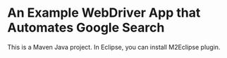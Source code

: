 # An Example WebDriver App that Automates Google Search

This is a Maven Java project. In Eclipse, you can install M2Eclipse
plugin. 
